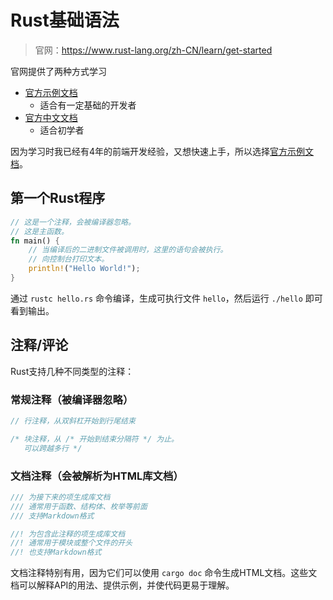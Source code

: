 # Rust基础语法 

> 官网：https://www.rust-lang.org/zh-CN/learn/get-started

官网提供了两种方式学习

- [官方示例文档](https://doc.rust-lang.org/rust-by-example/hello/comment.html)
  - 适合有一定基础的开发者
- [官方中文文档](https://kaisery.github.io/trpl-zh-cn/)
  - 适合初学者

因为学习时我已经有4年的前端开发经验，又想快速上手，所以选择[官方示例文档](https://doc.rust-lang.org/rust-by-example/hello/comment.html)。

## 第一个Rust程序

```rust
// 这是一个注释，会被编译器忽略。
// 这是主函数。
fn main() {
    // 当编译后的二进制文件被调用时，这里的语句会被执行。
    // 向控制台打印文本。
    println!("Hello World!");
}
```

通过 `rustc hello.rs` 命令编译，生成可执行文件 `hello`，然后运行 `./hello` 即可看到输出。

## 注释/评论

Rust支持几种不同类型的注释：

### 常规注释（被编译器忽略）

```rust
// 行注释，从双斜杠开始到行尾结束

/* 块注释，从 /* 开始到结束分隔符 */ 为止。
   可以跨越多行 */
```

### 文档注释（会被解析为HTML库文档）

```rust
/// 为接下来的项生成库文档
/// 通常用于函数、结构体、枚举等前面
/// 支持Markdown格式

//! 为包含此注释的项生成库文档
//! 通常用于模块或整个文件的开头
//! 也支持Markdown格式
```

文档注释特别有用，因为它们可以使用 `cargo doc` 命令生成HTML文档。这些文档可以解释API的用法、提供示例，并使代码更易于理解。

